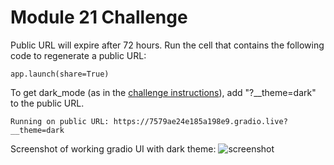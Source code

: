 # Module 21 Challenge

Public URL will expire after 72 hours. Run the cell that contains the following code to regenerate a public URL:

``` app.launch(share=True) ```


To get dark_mode (as in the [challenge instructions](https://bootcampspot.instructure.com/courses/5440/assignments/76401?module_item_id=1225855)), add "?__theme=dark" to the public URL.

```
Running on public URL: https://7579ae24e185a198e9.gradio.live?__theme=dark
```

Screenshot of working gradio UI with dark theme:
![screenshot](gradio_screenshot.png)